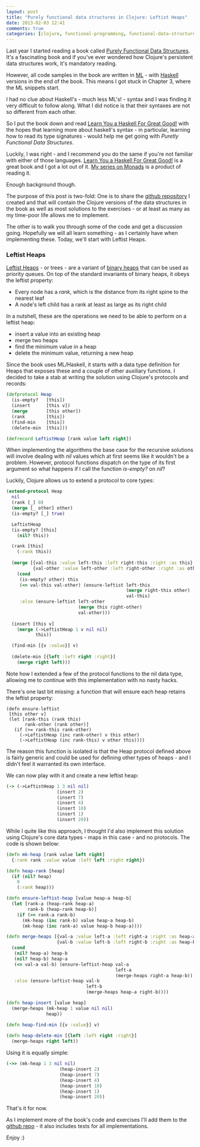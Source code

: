 ```yaml
---
layout: post
title: "Purely functional data structures in Clojure: Leftist Heaps"
date: 2013-02-03 12:41
comments: true
categories: [clojure, functional-programming, functional-data-structures]
---
```


Last year I started reading a book called [Purely Functional Data Structures](http://amzn.to/UcIidh). It's a fascinating book and if you've ever wondered how Clojure's persistent data structures work, it's mandatory reading.

However, all code samples in the book are written in [ML](http://bit.ly/YqYjtt) - with [Haskell](http://bit.ly/YqYmp6) versions in the end of the book. This means I got stuck in Chapter 3, where the ML snippets start.

I had no clue about Haskell's - much less ML's! - syntax and I was finding it very difficult to follow along. What I did notice is that their syntaxes are not so different from each other. 

So I put the book down and read [Learn You a Haskell For Great Good!](http://amzn.to/VuD3jT) with the hopes that learning more about haskell's syntax - in particular, learning how to read its type signatures - would help me get going with *Puretly Functional Data Structures*. 

Luckily, I was right - and I recommend you do the same if you're not familiar with either of those languages. [Learn You a Haskell For Great Good!](http://amzn.to/VuD3jT) is a great book and I got a lot out of it. [My series on Monads](http://www.leonardoborges.com/writings/2012/11/30/monads-in-small-bites-part-i-functors/) is a product of reading it.

Enough background though.


The purpose of this post is two-fold: One is to share the [github repository](https://github.com/leonardoborges/purely-functional-data-structures) I created and that will contain the Clojure versions of the data structures in the book as well as most solutions to the exercises - or at least as many as my time-poor life allows me to implement.  

The other is to walk you through some of the code and get a discussion going. Hopefully we will all learn something - as I certainly have when implementing these. Today, we'll start with Leftist Heaps.

### Leftist Heaps

[Leftist Heaps](http://en.wikipedia.org/wiki/Leftist_tree) - or trees - are a variant of [binary heaps](http://en.wikipedia.org/wiki/Binary_heap) that can be used as priority queues. On top of the standard invariants of binary heaps, it obeys the leftist property:

- Every node has a *rank*, which is the distance from its right spine to the nearest leaf
- A node's left child has a rank at least as large as its right child

In a nutshell, these are the operations we need to be able to perform on a leftist heap:

- insert a value into an existing heap
- merge two heaps
- find the minimum value in a heap
- delete the minimum value, returning a new heap

Since the book uses ML/Haskell, it starts with a data type definition for Heaps that exposes these and a couple of other auxiliary functions. I decided to take a stab at writing the solution using Clojure's protocols and records:

```clojure
(defprotocol Heap
  (is-empty?   [this])
  (insert      [this v])
  (merge       [this other])
  (rank        [this])
  (find-min    [this])
  (delete-min  [this]))

(defrecord LeftistHeap [rank value left right])
``` 

When implementing the algorithms the base case for the recursive solutions will involve dealing with *nil* values which at first seems like it wouldn't be a problem. However, protocol functions dispatch on the type of its first argument so what happens if I call the function *is-empty?* on *nil*?

Luckily, Clojure allows us to extend a protocol to core types:

```clojure
(extend-protocol Heap
  nil
  (rank [_] 0)
  (merge [_ other] other)
  (is-empty? [_] true)

  LeftistHeap
  (is-empty? [this]
    (nil? this))

  (rank [this]
    (:rank this))
  
  (merge [{val-this :value left-this :left right-this :right :as this}
          {val-other :value left-other :left right-other :right :as other}]
    (cond
     (is-empty? other) this
     (<= val-this val-other) (ensure-leftist left-this
                                             (merge right-this other)
                                             val-this)
     :else (ensure-leftist left-other
                           (merge this right-other)
                           val-other)))
  
  (insert [this v]
    (merge (->LeftistHeap 1 v nil nil)
           this))

  (find-min [{v :value}] v)
  
  (delete-min [{left :left right :right}]
    (merge right left)))
```

Note how I extended a few of the protocol functions to the nil data type, allowing me to continue with this implementation with no nasty hacks.

There's one last bit missing: a function that will ensure each heap retains the leftist property:

```
(defn ensure-leftist
 [this other v]
 (let [rank-this (rank this)
       rank-other (rank other)]
   (if (>= rank-this rank-other)
     (->LeftistHeap (inc rank-other) v this other)
     (->LeftistHeap (inc rank-this) v other this))))
```

The reason this function is isolated is that the Heap protocol defined above is fairly generic and could be used for defining other types of heaps - and I didn't feel it warranted its own interface.

We can now play with it and create a new leftist heap:

```clojure
(-> (->LeftistHeap 1 3 nil nil)
                   (insert 2)
                   (insert 7)
                   (insert 4)
                   (insert 10)
                   (insert 1)
                   (insert 20))
```

While I quite like this approach, I thought I'd also implement this solution using Clojure's core data types - maps in this case - and no protocols. The code is shown below:

```clojure
(defn mk-heap [rank value left right]
  {:rank rank :value value :left left :right right})

(defn heap-rank [heap]
  (if (nil? heap)
    0
    (:rank heap)))

(defn ensure-leftist-heap [value heap-a heap-b]
  (let [rank-a (heap-rank heap-a)
        rank-b (heap-rank heap-b)]
    (if (>= rank-a rank-b)
      (mk-heap (inc rank-b) value heap-a heap-b)
      (mk-heap (inc rank-a) value heap-b heap-a))))

(defn merge-heaps [{val-a :value left-a :left right-a :right :as heap-a}
                   {val-b :value left-b :left right-b :right :as heap-b}]
  (cond
   (nil? heap-a) heap-b
   (nil? heap-b) heap-a
   (<= val-a val-b) (ensure-leftist-heap val-a
                                         left-a
                                         (merge-heaps right-a heap-b))
   :else (ensure-leftist-heap val-b
                              left-b
                              (merge-heaps heap-a right-b))))

(defn heap-insert [value heap]
  (merge-heaps (mk-heap 1 value nil nil)
               heap))

(defn heap-find-min [{v :value}] v)
  
(defn heap-delete-min [{left :left right :right}]
  (merge-heaps right left))
```

Using it is equally simple:

```clojure
(->> (mk-heap 1 3 nil nil)
                    (heap-insert 2)
                    (heap-insert 7)
                    (heap-insert 4)
                    (heap-insert 10)
                    (heap-insert 1)
                    (heap-insert 20))
```

That's it for now.

As I implement more of the book's code and exercises I'll add them to the [github repo](https://github.com/leonardoborges/purely-functional-data-structures) - it also includes tests for all implementations.

Enjoy :)
